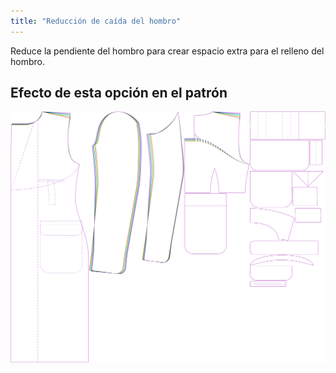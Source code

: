 ```yaml
---
title: "Reducción de caída del hombro"
---
```


Reduce la pendiente del hombro para crear espacio extra para el relleno del hombro.

## Efecto de esta opción en el patrón

![Esta imagen muestra el efecto de esta opción superponiendo varias variantes que tienen un valor diferente para esta opción](carlton_shoulderslopereduction_sample.svg "Efecto de esta opción en el patrón")
